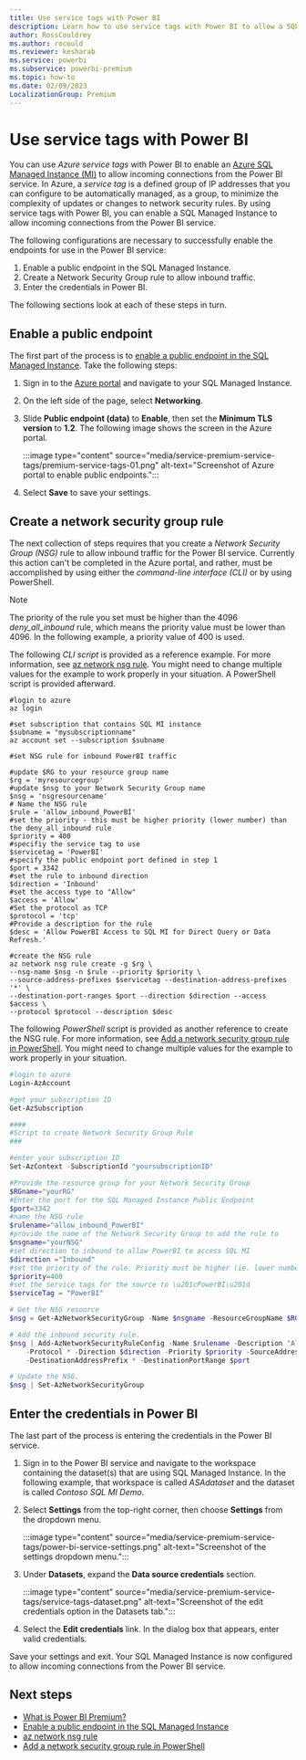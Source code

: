 ```yaml
---
title: Use service tags with Power BI
description: Learn how to use service tags with Power BI to allow a SQL Managed Instance to accept connections from the Power BI service.
author: RossCouldrey
ms.author: rocould
ms.reviewer: kesharab
ms.service: powerbi
ms.subservice: powerbi-premium
ms.topic: how-to
ms.date: 02/09/2023
LocalizationGroup: Premium
---
```


# Use service tags with Power BI

You can use *Azure service tags* with Power BI to enable an [Azure SQL Managed Instance (MI)](/azure/azure-sql/managed-instance/sql-managed-instance-paas-overview) to allow incoming connections from the Power BI service. In Azure, a *service tag* is a defined group of IP addresses that you can configure to be automatically managed, as a group, to minimize the complexity of updates or changes to network security rules. By using service tags with Power BI, you can enable a SQL Managed Instance to allow incoming connections from the Power BI service.

The following configurations are necessary to successfully enable the endpoints for use in the Power BI service:

1. Enable a public endpoint in the SQL Managed Instance.
2. Create a Network Security Group rule to allow inbound traffic.
3. Enter the credentials in Power BI.

The following sections look at each of these steps in turn.

## Enable a public endpoint

The first part of the process is to [enable a public endpoint in the SQL Managed Instance](/azure/azure-sql/managed-instance/public-endpoint-configure). Take the following steps:

1. Sign in to the [Azure portal](https://portal.azure.com) and navigate to your SQL Managed Instance.
2. On the left side of the page, select **Networking**.
3. Slide **Public endpoint (data)** to **Enable**, then set the **Minimum TLS version** to **1.2**. The following image shows the screen in the Azure portal.

    :::image type="content" source="media/service-premium-service-tags/premium-service-tags-01.png" alt-text="Screenshot of Azure portal to enable public endpoints.":::

4. Select **Save** to save your settings.

## Create a network security group rule

The next collection of steps requires that you create a *Network Security Group (NSG)* rule to allow inbound traffic for the Power BI service. Currently this action can't be completed in the Azure portal, and rather, must be accomplished by using either the *command-line interface (CLI)* or by using PowerShell. 

> [!NOTE]
> The priority of the rule you set must be higher than the 4096 *deny_all_inbound* rule, which means the priority value must be lower than 4096. In the following example, a priority value of 400 is used.

The following *CLI script* is provided as a reference example. For more information, see [az network nsg rule](/cli/azure/network/nsg/rule). You might need to change multiple values for the example to work properly in your situation. A PowerShell script is provided afterward. 

```azurecli
#login to azure
az login

#set subscription that contains SQL MI instance
$subname = "mysubscriptionname"
az account set --subscription $subname

#set NSG rule for inbound PowerBI traffic

#update $RG to your resource group name
$rg = 'myresourcegroup'
#update $nsg to your Network Security Group name
$nsg = 'nsgresourcename'
# Name the NSG rule
$rule = 'allow_inbound_PowerBI'
#set the priority - this must be higher priority (lower number) than the deny_all_inbound rule
$priority = 400
#specifiy the service tag to use
$servicetag = 'PowerBI'
#specify the public endpoint port defined in step 1
$port = 3342
#set the rule to inbound direction
$direction = 'Inbound'
#set the access type to "Allow"
$access = 'Allow'
#Set the protocol as TCP
$protocol = 'tcp'
#Provide a description for the rule
$desc = 'Allow PowerBI Access to SQL MI for Direct Query or Data Refresh.'
 
#create the NSG rule
az network nsg rule create -g $rg \
--nsg-name $nsg -n $rule --priority $priority \
--source-address-prefixes $servicetag --destination-address-prefixes '*' \
--destination-port-ranges $port --direction $direction --access $access \
--protocol $protocol --description $desc
```

The following *PowerShell* script is provided as another reference to create the NSG rule. For more information, see [Add a network security group rule in PowerShell](/azure/service-fabric/scripts/service-fabric-powershell-add-nsg-rule). You might need to change multiple values for the example to work properly in your situation. 

```powershell
#login to azure
Login-AzAccount

#get your subscription ID
Get-AzSubscription

####
#Script to create Network Security Group Rule
###

#enter your subscription ID
Set-AzContext -SubscriptionId "yoursubscriptionID" 

#Provide the resource group for your Network Security Group
$RGname="yourRG"
#Enter the port for the SQL Managed Instance Public Endpoint
$port=3342
#name the NSG rule
$rulename="allow_inbound_PowerBI"
#provide the name of the Network Security Group to add the rule to
$nsgname="yourNSG"
#set direction to inbound to allow PowerBI to access SQL MI
$direction ="Inbound"
#set the priority of the rule. Priority must be higher (ie. lower number) than the deny_all_inbound (4096)
$priority=400
#set the service tags for the source to \u201cPowerBI\u201d
$serviceTag = "PowerBI"

# Get the NSG resource
$nsg = Get-AzNetworkSecurityGroup -Name $nsgname -ResourceGroupName $RGname

# Add the inbound security rule.
$nsg | Add-AzNetworkSecurityRuleConfig -Name $rulename -Description "Allow app port" -Access Allow `
    -Protocol * -Direction $direction -Priority $priority -SourceAddressPrefix $serviceTag -SourcePortRange * `
    -DestinationAddressPrefix * -DestinationPortRange $port

# Update the NSG.
$nsg | Set-AzNetworkSecurityGroup 

```

## Enter the credentials in Power BI

The last part of the process is entering the credentials in the Power BI service. 

1. Sign in to the Power BI service and navigate to the workspace containing the dataset(s) that are using SQL Managed Instance. In the following example, that workspace is called *ASAdataset* and the dataset is called *Contoso SQL MI Demo*.

2. Select **Settings** from the top-right corner, then choose **Settings** from the dropdown menu.

    :::image type="content" source="media/service-premium-service-tags/power-bi-service-settings.png" alt-text="Screenshot of the settings dropdown menu.":::

3. Under **Datasets**, expand the **Data source credentials** section.

    :::image type="content" source="media/service-premium-service-tags/service-tags-dataset.png" alt-text="Screenshot of the edit credentials option in the Datasets tab.":::

4. Select the **Edit credentials** link. In the dialog box that appears, enter valid credentials.

Save your settings and exit. Your SQL Managed Instance is now configured to allow incoming connections from the Power BI service.

## Next steps

* [What is Power BI Premium?](service-premium-what-is.md)
* [Enable a public endpoint in the SQL Managed Instance](/azure/azure-sql/managed-instance/public-endpoint-configure)
* [az network nsg rule](/cli/azure/network/nsg/rule)
* [Add a network security group rule in PowerShell](/azure/service-fabric/scripts/service-fabric-powershell-add-nsg-rule)


